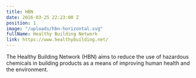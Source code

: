 ```yaml
---
title: HBN
date: 2016-03-25 22:23:00 Z
position: 1
image: "/uploads/hbn-horizontal.svg"
fullName: Healthy Building Network
link: https://www.healthybuilding.net/
---
```


The Healthy Building Network (HBN) aims to reduce the use of hazardous chemicals in building products as a means of improving human health and the environment.